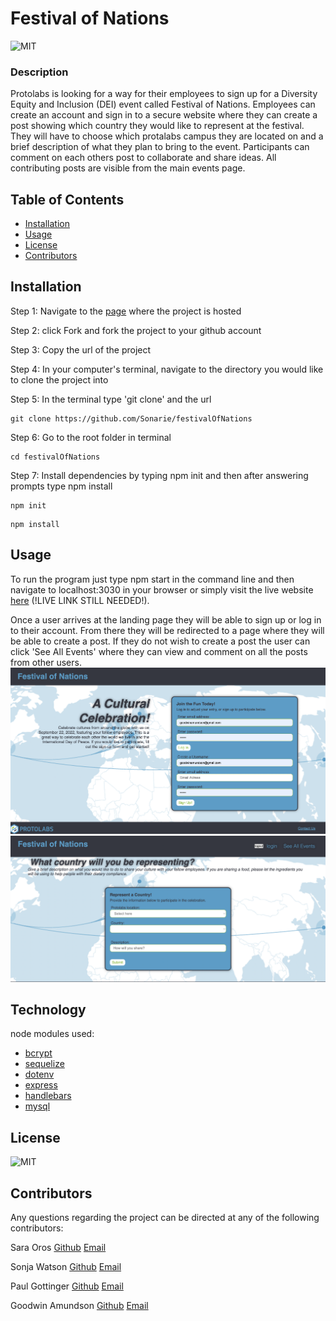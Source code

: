 # Festival of Nations

  ![MIT](https://img.shields.io/badge/MIT-license-green)

  ### Description 
  Protolabs is looking for a way for their employees to sign up for a Diversity Equity and Inclusion (DEI) event called Festival of Nations. Employees can create an account and sign in to a secure website where they can create a post showing which country they would like to represent at the festival. They will have to choose which protalabs campus they are located on and a brief description of what they plan to bring to the event. Participants can comment on each others post to collaborate and share ideas. All contributing posts are visible from the main events page.


  ## Table of Contents
  * [Installation](#installation)
  * [Usage](#usage)
  * [License](#license)
  * [Contributors](#contributors)
  
  
  ## Installation 
  Step 1: Navigate to the [page](https://github.com/Sonarie/festivalOfNations) where the project is hosted 
  
  Step 2: click Fork and fork the project to your github account 
  
  Step 3: Copy the url of the project 
  
  Step 4: In your computer's terminal, navigate to the directory you would like to clone the project into
  
  Step 5: In the terminal type 'git clone' and the url 
  ```
  git clone https://github.com/Sonarie/festivalOfNations
  ```
  
  Step 6: Go to the root folder in terminal 
  ```
  cd festivalOfNations
  ```


  Step 7: Install dependencies by typing npm init and then after answering prompts type npm install
  ```
  npm init
  ```
  ```
  npm install
  ```


  ## Usage 
  To run the program just type npm start in the command line and then navigate to localhost:3030 in your browser or simply visit the live website [here](https://dashboard.heroku.com/auth/heroku/callback?code=54061cc7-68e5-41d8-bba1-d8f80a5abc24&state=02b0a20f563a9c1821a47ba81cc5b21ded02716ded2ac1fbc5c4add119910c02) (!LIVE LINK STILL NEEDED!). 

  Once a user arrives at the landing page they will be able to sign up or log in to their account. From there they will be redirected to a page where they will be able to create a post. If they do not wish to create a post the user can click 'See All Events' where they can view and comment on all the posts from other users.
![Sign up page](./views/images/sign-up.png)
![Create Post](./views/images/create-post.png)

  ## Technology
  node modules used:
  * [bcrypt](https://www.npmjs.com/package/bcrypt)
  * [sequelize](https://www.npmjs.com/package/sequelize)
  * [dotenv](https://www.npmjs.com/package/dotenv)
  * [express](https://www.npmjs.com/package/express)
  * [handlebars](https://www.npmjs.com/package/handlebars)
  * [mysql](https://www.npmjs.com/package/mysql)



  ## License 
  ![MIT](https://img.shields.io/badge/MIT-license-green) 


  ## Contributors
  Any questions regarding the project can be directed at any of the following contributors:

  Sara Oros [Github](https://github.com/saraoros) [Email](saragochez13@gmail.com)

  Sonja Watson [Github](https://github.com/Sonarie) [Email](sonarie1980@gmail.com)

  Paul Gottinger [Github](https://github.com/PRGottinger) [Email](paul.gottinger@gmail.com)

  Goodwin Amundson [Github](https://github.com/goodwinamundson) [Email](goodwinamundson@gmail.com)



